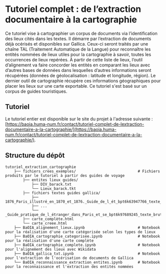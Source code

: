 # Tutoriel complet : de l’extraction documentaire à la cartographie

Ce tutoriel vise à cartographier un corpus de documents via l’identification des lieux cités dans les textes. Il démarre par l’extraction de documents déjà océrisés et disponibles sur Gallica. Ceux-ci seront traités par une chaîne TAL (Traitement Automatique de la Langue) pour reconnaître les entités nommées de lieux utiles pour la cartographie à savoir, toutes les occurrences de lieux repérées. À partir de cette liste de lieux, l’outil d’alignement va faire concorder les entités en comparant les lieux avec d’autres bases de données dans lesquelles d’autres informations seront récupérées (données de géolocalisation : latitude et longitude, région). Le dernier outil de cartographie récupère ces informations géographiques pour placer les lieux sur une carte exportable. Ce tutoriel s'est basé sur un corpus de guides touristiques.

## Tutoriel

Le tutoriel entier est disponible sur le site du projet à l'adresse suivante : [https://baoia.huma-num.fr/contact/tutoriel-complet-de-lextraction-documentaire-a-la-cartographie/](https://baoia.huma-num.fr/contact/tutoriel-complet-de-lextraction-documentaire-a-la-cartographie/).

## Structure du dépôt

```
tutoriel_extraction_cartographie
    ├── fichiers_crees_exemples/                            # Fichiers produits par le tutoriel à partir des guides de voyage
        ├── entites lieux guides/
            ├── DIV_barack.txt
            └── Lieux_barack.tkt
        ├── fichiers textes guides gallica/
            ├── 1876_Paris_illustré_en_1870_et_1876._Guide_de_l_ét_bpt6k63947766_texte_brut.txt
            ├── ...
            └── _Guide_pratique_de_l_étranger_dans_Paris_et_se_bpt6k97689245_texte_brut.txt
        ├── carte_complète.html
        └── carte_creee.html
    ├── BaOIA_alignement_lieux.ipynb                        # Notebook pour la réalisation d'une carte catégorisée selon les types de lieux
    ├── BaOIA_cartographie_categorisee.ipynb                # Notebook pour la réalisation d'une carte complète
    ├── BaOIA_cartographie_complete.ipynb                   # Notebook pour l'alignement des lieux avec Wikidata
    ├── BaOIA_gallica_txt.ipynb                             # Notebook pour l'extraction de l'océrisation de documents de Gallica
    └── BaOIA_reconnaissance_extraction_entites.ipynb       # Notebook pour la reconnaissance et l'extraction des entités nommées
```

